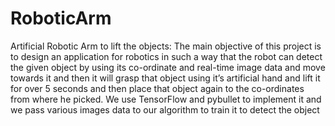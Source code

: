 # RoboticArm
Artificial Robotic Arm to lift the objects: 
The main objective of this project is to design an application for robotics in such a way that the robot can detect the given object by using its co-ordinate and real-time image data and move towards it and then it will grasp that object using it’s artificial hand and lift it for over 5 seconds and then place that object again to 
the co-ordinates from where he picked. We use TensorFlow and pybullet to implement it and we pass various images data to our algorithm to train it to detect the object
